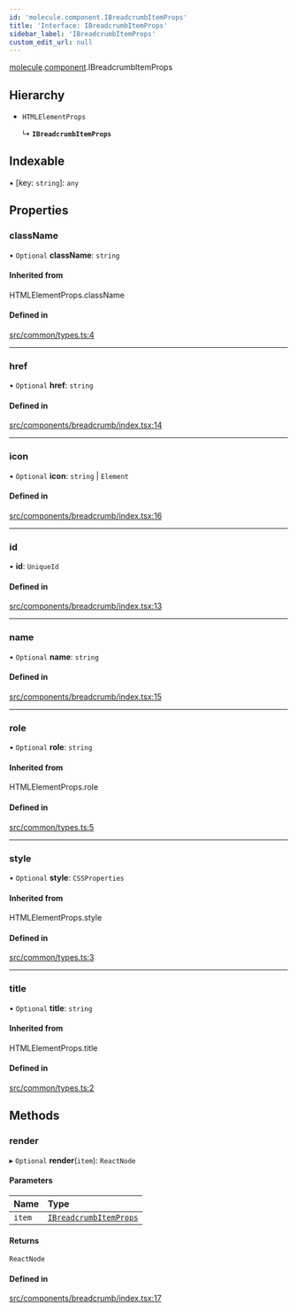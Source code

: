 ```yaml
---
id: 'molecule.component.IBreadcrumbItemProps'
title: 'Interface: IBreadcrumbItemProps'
sidebar_label: 'IBreadcrumbItemProps'
custom_edit_url: null
---
```


[molecule](../namespaces/molecule).[component](../namespaces/molecule.component).IBreadcrumbItemProps

## Hierarchy

-   `HTMLElementProps`

    ↳ **`IBreadcrumbItemProps`**

## Indexable

▪ [key: `string`]: `any`

## Properties

### className

• `Optional` **className**: `string`

#### Inherited from

HTMLElementProps.className

#### Defined in

[src/common/types.ts:4](https://github.com/DTStack/molecule/blob/46c80551/src/common/types.ts#L4)

---

### href

• `Optional` **href**: `string`

#### Defined in

[src/components/breadcrumb/index.tsx:14](https://github.com/DTStack/molecule/blob/46c80551/src/components/breadcrumb/index.tsx#L14)

---

### icon

• `Optional` **icon**: `string` \| `Element`

#### Defined in

[src/components/breadcrumb/index.tsx:16](https://github.com/DTStack/molecule/blob/46c80551/src/components/breadcrumb/index.tsx#L16)

---

### id

• **id**: `UniqueId`

#### Defined in

[src/components/breadcrumb/index.tsx:13](https://github.com/DTStack/molecule/blob/46c80551/src/components/breadcrumb/index.tsx#L13)

---

### name

• `Optional` **name**: `string`

#### Defined in

[src/components/breadcrumb/index.tsx:15](https://github.com/DTStack/molecule/blob/46c80551/src/components/breadcrumb/index.tsx#L15)

---

### role

• `Optional` **role**: `string`

#### Inherited from

HTMLElementProps.role

#### Defined in

[src/common/types.ts:5](https://github.com/DTStack/molecule/blob/46c80551/src/common/types.ts#L5)

---

### style

• `Optional` **style**: `CSSProperties`

#### Inherited from

HTMLElementProps.style

#### Defined in

[src/common/types.ts:3](https://github.com/DTStack/molecule/blob/46c80551/src/common/types.ts#L3)

---

### title

• `Optional` **title**: `string`

#### Inherited from

HTMLElementProps.title

#### Defined in

[src/common/types.ts:2](https://github.com/DTStack/molecule/blob/46c80551/src/common/types.ts#L2)

## Methods

### render

▸ `Optional` **render**(`item`): `ReactNode`

#### Parameters

| Name   | Type                                                              |
| :----- | :---------------------------------------------------------------- |
| `item` | [`IBreadcrumbItemProps`](molecule.component.IBreadcrumbItemProps) |

#### Returns

`ReactNode`

#### Defined in

[src/components/breadcrumb/index.tsx:17](https://github.com/DTStack/molecule/blob/46c80551/src/components/breadcrumb/index.tsx#L17)
